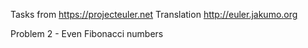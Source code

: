 Tasks from https://projecteuler.net
Translation http://euler.jakumo.org
  
Problem 2 - Even Fibonacci numbers
